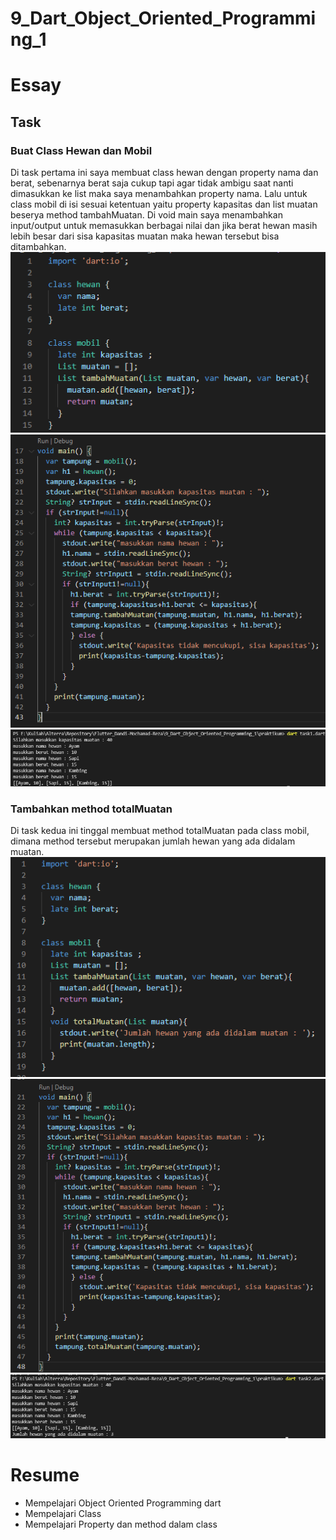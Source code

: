 # 9_Dart_Object_Oriented_Programming_1

# Essay

## Task

### Buat Class Hewan dan Mobil
Di task pertama ini saya membuat class hewan dengan property nama dan berat, sebenarnya berat saja cukup tapi agar tidak ambigu saat nanti dimasukkan ke list maka saya menambahkan property nama.
Lalu untuk class mobil di isi sesuai ketentuan yaitu property kapasitas dan list muatan beserya method tambahMuatan.
Di void main saya menambahkan input/output untuk memasukkan berbagai nilai dan jika berat hewan masih lebih besar dari sisa kapasitas muatan maka hewan tersebut bisa ditambahkan.
![](screenshoot/SourceCodeTask1.1.png)
![](screenshoot/SourceCodeTask1.2.png)
![](screenshoot/OutputTask1.png)

### Tambahkan method totalMuatan
Di task kedua ini tinggal membuat method totalMuatan pada class mobil, dimana method tersebut merupakan jumlah hewan yang ada didalam muatan.
![](screenshoot/SourceCodeTask2.1.png)
![](screenshoot/SourceCodeTask2.2.png)
![](screenshoot/OutputTask2.png)

# Resume
- Mempelajari Object Oriented Programming dart
- Mempelajari Class
- Mempelajari Property dan method dalam class
